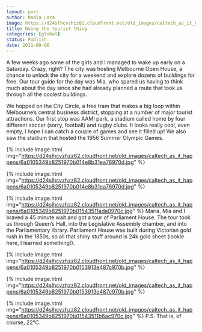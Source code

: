 ```yaml
---
layout: post
author: Nadia Lara
image: https://d24slhcvzhzz82.cloudfront.net/old_images/caltech_as_it_happens/6a0105349b8251970b015435119e94970c.jpg
title: Doing the tourist thing
categories: [global]
status: Publish
date: 2011-09-06
---
```


A few weeks ago some of the girls and I managed to wake up early on a Saturday. Crazy, right? The city was hosting Melbourne Open House, a chance to unlock the city for a weekend and explore dozens of buildings for free. Our tour guide for the day was Mia, who spared us having to think much about the day since she had already planned a route that took us through all the coolest buildings.

We hopped on the City Circle, a free tram that makes a big loop within Melbourne’s central business district, stopping at a number of major tourist attractions. Our first stop was AAMI park, a stadium called home by four different soccer (sorry, football) and rugby clubs. It looks really cool, even empty, I hope I can catch a couple of games and see it filled up! We also saw the stadium that hosted the 1956 Summer Olympic Games.


{% include image.html img="https://d24slhcvzhzz82.cloudfront.net/old_images/caltech_as_it_happens/6a0105349b8251970b014e8b31ea76970d.jpg" %}

{% include image.html img="https://d24slhcvzhzz82.cloudfront.net/old_images/caltech_as_it_happens/6a0105349b8251970b014e8b31ea76970d.jpg" %}

{% include image.html img="https://d24slhcvzhzz82.cloudfront.net/old_images/caltech_as_it_happens/6a0105349b8251970b01543511ada0970c.jpg" %}
Maria, Mia and I braved a 45 minute wait and got a tour of Parliament House. The tour took us through Queen’s Hall, into the Legislative Assembly chamber, and into the Parliamentary library. Parliament House was built during Victorian gold rush in the 1850s, so all that shiny stuff around is 24k gold sheet (lookie here, I learned something!).


{% include image.html img="https://d24slhcvzhzz82.cloudfront.net/old_images/caltech_as_it_happens/6a0105349b8251970b0153913e487c970b.jpg" %}

{% include image.html img="https://d24slhcvzhzz82.cloudfront.net/old_images/caltech_as_it_happens/6a0105349b8251970b0153913e487c970b.jpg" %}

{% include image.html img="https://d24slhcvzhzz82.cloudfront.net/old_images/caltech_as_it_happens/6a0105349b8251970b01543511b6ac970c.jpg" %}
P.S. That is, of course, 22°C.

